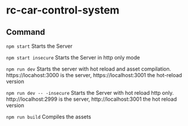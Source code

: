 # rc-car-control-system

## Command

`npm start` Starts the Server

`npm start insecure` Starts the Server in http only mode

`npm run dev` Starts the server with hot reload and asset compilation. https://locahost:3000 is the server, https://localhost:3001 the hot-reload version

`npm run dev -- -insecure` Starts the Server with hot reload http only. http://localhost:2999 is the server, http://localhost:3001 the hot reload version

`npm run build` Compiles the assets